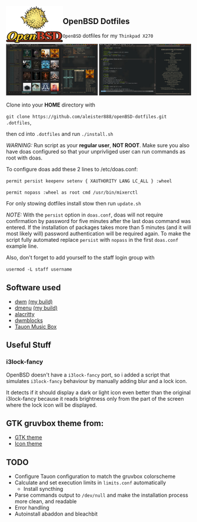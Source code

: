 <img src="https://raw.githubusercontent.com/aleister888/openBSD-dotfiles/master/img/openbsd-logo.svg" align="left" height="100px">

## OpenBSD Dotfiles

`OpenBSD` dotfiles for my `Thinkpad X270`

<p float="left">
    <img src="https://raw.githubusercontent.com/aleister888/openBSD-dotfiles/main/img/screenshot1.jpg" width="49.5%" />
    <img src="https://raw.githubusercontent.com/aleister888/openBSD-dotfiles/main/img/screenshot.jpg" width="49.5%" />
</p>

Clone into your __HOME__ directory with

`git clone https://github.com/aleister888/openBSD-dotfiles.git .dotfiles`,

then cd into `.dotfiles` and run `./install.sh`

_WARNING:_ Run script as your __regular user__, __NOT ROOT__. Make sure you also have doas configured so that your unprivliged user can run commands as root with doas.

To configure doas add these 2 lines to /etc/doas.conf:

`permit persist keepenv setenv { XAUTHORITY LANG LC_ALL } :wheel`

`permit nopass :wheel as root cmd /usr/bin/mixerctl`

For only stowing dotfiles install stow then run `update.sh`

_NOTE:_ With the `persist` option in `doas.conf`, doas will not require confirmation by password for five minutes after the last doas command was entered. If the installation of packages takes more than 5 minutes (and it will most likely will) password authentication will be required again. To make the script fully automated replace `persist` with `nopass` in the first `doas.conf` example line.

Also, don't forget to add yourself to the staff login group with

`usermod -L staff username`

## Software used

- [dwm](https://dwm.suckless.org/) [(my build)](https://github.com/aleister888/openBSD-dotfiles/tree/main/dwm)
- [dmenu](https://tools.suckless.org/dmenu/) [(my build)](https://github.com/aleister888/openBSD-dotfiles/tree/main/dmenu)
- [alacritty](https://alacritty.org/)
- [dwmblocks](https://github.com/UtkarshVerma/dwmblocks-async/)
- [Tauon Music Box](https://github.com/Taiko2k/TauonMusicBox)

## Useful Stuff

### i3lock-fancy

OpenBSD doesn't have a `i3lock-fancy` port, so i added a script that
simulates `i3lock-fancy` behaviour by manually adding blur and a lock icon.

It detects if it should display a dark or light icon even better than
the original i3lock-fancy because it reads brightness only from the part
of the screen where the lock icon will be displayed.

## GTK gruvbox theme from:

- [GTK theme](https://github.com/jmattheis/gruvbox-dark-icons-gtk)
- [Icon theme](https://github.com/jmattheis/gruvbox-dark-gtk)

## TODO

- Configure Tauon configuration to match the gruvbox colorscheme
- Calculate and set execution limits in `limits.conf` automatically
    - Install syncthing
- Parse commands output to `/dev/null` and make the installation process more clean, and readable
- Error handling
- Autoinstall abaddon and bleachbit
